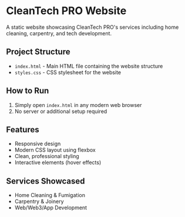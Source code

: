 # CleanTech PRO Website

A static website showcasing CleanTech PRO's services including home cleaning, carpentry, and tech development.

## Project Structure
- `index.html` - Main HTML file containing the website structure
- `styles.css` - CSS stylesheet for the website

## How to Run
1. Simply open `index.html` in any modern web browser
2. No server or additional setup required

## Features
- Responsive design
- Modern CSS layout using flexbox
- Clean, professional styling
- Interactive elements (hover effects)

## Services Showcased
- Home Cleaning & Fumigation
- Carpentry & Joinery
- Web/Web3/App Development
